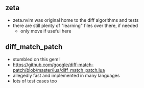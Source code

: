 ## zeta 

- zeta.nvim was original home to the diff algorithms and tests
- there are still plenty of "learning" files over there, if needed
  - only move if useful here

## diff_match_patch

- stumbled on this gem!
- https://github.com/google/diff-match-patch/blob/master/lua/diff_match_patch.lua
- allegedly fast and implemented in many languages
- lots of test cases too

